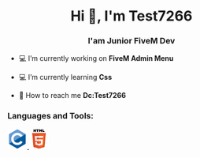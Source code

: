 <h1 align="center">Hi 👋, I'm Test7266</h1>
<h3 align="center">I'am Junior FiveM Dev</h3>

- 💻 I’m currently working on **FiveM Admin Menu**

- 💻 I’m currently learning **Css**

- 👾 How to reach me **Dc:Test7266**



<h3 align="left">Languages and Tools:</h3>
<p align="left"> <a href="https://www.cprogramming.com/" target="_blank" rel="noreferrer"> <img src="https://raw.githubusercontent.com/devicons/devicon/master/icons/c/c-original.svg" alt="c" width="40" height="40"/> </a> <a href="https://www.w3.org/html/" target="_blank" rel="noreferrer"> <img src="https://raw.githubusercontent.com/devicons/devicon/master/icons/html5/html5-original-wordmark.svg" alt="html5" width="40" height="40"/> </a> </p>
